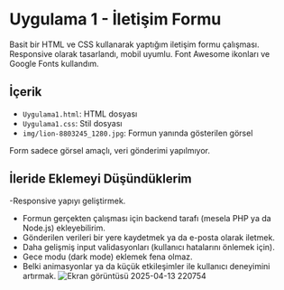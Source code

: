 # Uygulama 1 - İletişim Formu

Basit bir HTML ve CSS kullanarak yaptığım iletişim formu çalışması. Responsive olarak tasarlandı, mobil uyumlu. Font Awesome ikonları ve Google Fonts kullandım.

## İçerik

- `Uygulama1.html`: HTML dosyası
- `Uygulama1.css`: Stil dosyası
- `img/lion-8803245_1280.jpg`: Formun yanında gösterilen görsel

Form sadece görsel amaçlı, veri gönderimi yapılmıyor.

## İleride Eklemeyi Düşündüklerim
-Responsive yapıyı geliştirmek.
- Formun gerçekten çalışması için backend tarafı (mesela PHP ya da Node.js) ekleyebilirim.
- Gönderilen verileri bir yere kaydetmek ya da e-posta olarak iletmek.
- Daha gelişmiş input validasyonları (kullanıcı hatalarını önlemek için).
- Gece modu (dark mode) eklemek fena olmaz.
- Belki animasyonlar ya da küçük etkileşimler ile kullanıcı deneyimini artırmak.
![Ekran görüntüsü 2025-04-13 220754](https://github.com/user-attachments/assets/de62828a-20cf-482d-b02c-4615fbdea81d)
